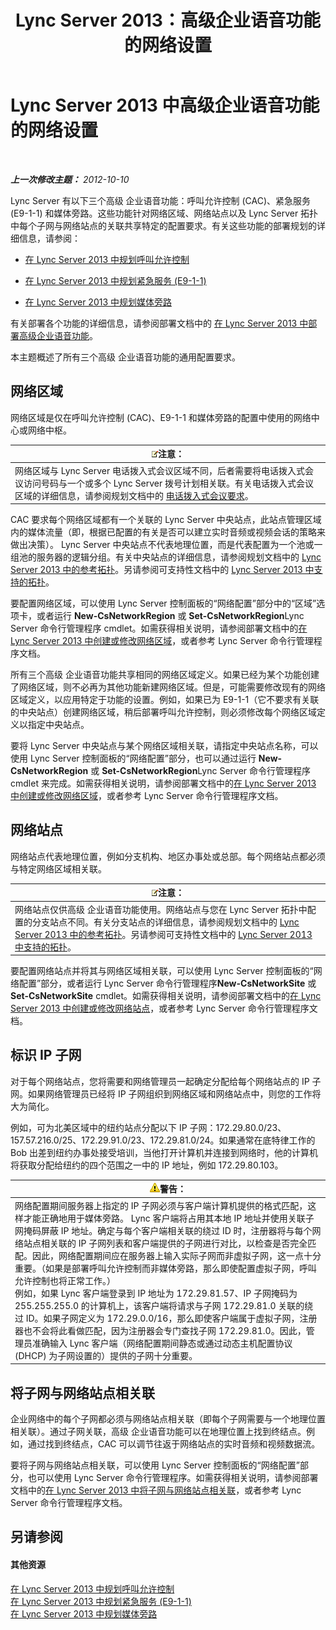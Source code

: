 ﻿---
title: Lync Server 2013：高级企业语音功能的网络设置
TOCTitle: 高级企业语音功能的网络设置
ms:assetid: 7f6de9e4-c8a4-44e4-8d14-21fe8c45283a
ms:mtpsurl: https://technet.microsoft.com/zh-cn/library/Gg398637(v=OCS.15)
ms:contentKeyID: 49313392
ms.date: 05/19/2016
mtps_version: v=OCS.15
ms.translationtype: HT
---

# Lync Server 2013 中高级企业语音功能的网络设置

 

_**上一次修改主题：** 2012-10-10_

Lync Server 有以下三个高级 企业语音功能：呼叫允许控制 (CAC)、紧急服务 (E9-1-1) 和媒体旁路。这些功能针对网络区域、网络站点以及 Lync Server 拓扑中每个子网与网络站点的关联共享特定的配置要求。有关这些功能的部署规划的详细信息，请参阅：

  - [在 Lync Server 2013 中规划呼叫允许控制](lync-server-2013-planning-for-call-admission-control.md)

  - [在 Lync Server 2013 中规划紧急服务 (E9-1-1)](lync-server-2013-planning-for-emergency-services-e9-1-1.md)

  - [在 Lync Server 2013 中规划媒体旁路](lync-server-2013-planning-for-media-bypass.md)

有关部署各个功能的详细信息，请参阅部署文档中的 [在 Lync Server 2013 中部署高级企业语音功能](lync-server-2013-deploying-advanced-enterprise-voice-features.md)。

本主题概述了所有三个高级 企业语音功能的通用配置要求。

## 网络区域

网络区域是仅在呼叫允许控制 (CAC)、E9-1-1 和媒体旁路的配置中使用的网络中心或网络中枢。

<table>
<thead>
<tr class="header">
<th><img src="images/Dn783119.note(OCS.15).gif" title="note" alt="note" />注意：</th>
</tr>
</thead>
<tbody>
<tr class="odd">
<td>网络区域与 Lync Server 电话拨入式会议区域不同，后者需要将电话拨入式会议访问号码与一个或多个 Lync Server 拨号计划相关联。有关电话拨入式会议区域的详细信息，请参阅规划文档中的 <a href="lync-server-2013-dial-in-conferencing-requirements.md">电话拨入式会议要求</a>。</td>
</tr>
</tbody>
</table>


CAC 要求每个网络区域都有一个关联的 Lync Server 中央站点，此站点管理区域内的媒体流量（即，根据已配置的有关是否可以建立实时音频或视频会话的策略来做出决策）。 Lync Server 中央站点不代表地理位置，而是代表配置为一个池或一组池的服务器的逻辑分组。有关中央站点的详细信息，请参阅规划文档中的 [Lync Server 2013 中的参考拓扑](lync-server-2013-reference-topologies.md)。另请参阅可支持性文档中的 [Lync Server 2013 中支持的拓扑](lync-server-2013-supported-topologies.md)。

要配置网络区域，可以使用 Lync Server 控制面板的“网络配置”部分中的“区域”选项卡，或者运行 **New-CsNetworkRegion** 或 **Set-CsNetworkRegion**Lync Server 命令行管理程序 cmdlet。如需获得相关说明，请参阅部署文档中的[在 Lync Server 2013 中创建或修改网络区域](lync-server-2013-create-or-modify-a-network-region.md)，或者参考 Lync Server 命令行管理程序文档。

所有三个高级 企业语音功能共享相同的网络区域定义。如果已经为某个功能创建了网络区域，则不必再为其他功能新建网络区域。但是，可能需要修改现有的网络区域定义，以应用特定于功能的设置。例如，如果已为 E9-1-1（它不要求有关联的中央站点）创建网络区域，稍后部署呼叫允许控制，则必须修改每个网络区域定义以指定中央站点。

要将 Lync Server 中央站点与某个网络区域相关联，请指定中央站点名称，可以使用 Lync Server 控制面板的“网络配置”部分，也可以通过运行 **New-CsNetworkRegion** 或 **Set-CsNetworkRegion**Lync Server 命令行管理程序 cmdlet 来完成。如需获得相关说明，请参阅部署文档中的[在 Lync Server 2013 中创建或修改网络区域](lync-server-2013-create-or-modify-a-network-region.md)，或者参考 Lync Server 命令行管理程序文档。

## 网络站点

网络站点代表地理位置，例如分支机构、地区办事处或总部。每个网络站点都必须与特定网络区域相关联。

<table>
<thead>
<tr class="header">
<th><img src="images/Dn783119.note(OCS.15).gif" title="note" alt="note" />注意：</th>
</tr>
</thead>
<tbody>
<tr class="odd">
<td>网络站点仅供高级 企业语音功能使用。网络站点与您在 Lync Server 拓扑中配置的分支站点不同。有关分支站点的详细信息，请参阅规划文档中的 <a href="lync-server-2013-reference-topologies.md">Lync Server 2013 中的参考拓扑</a>。另请参阅可支持性文档中的 <a href="lync-server-2013-supported-topologies.md">Lync Server 2013 中支持的拓扑</a>。</td>
</tr>
</tbody>
</table>


要配置网络站点并将其与网络区域相关联，可以使用 Lync Server 控制面板的“网络配置”部分，或者运行 Lync Server 命令行管理程序**New-CsNetworkSite** 或 **Set-CsNetworkSite** cmdlet。如需获得相关说明，请参阅部署文档中的[在 Lync Server 2013 中创建或修改网络站点](lync-server-2013-create-or-modify-a-network-site.md)，或者参考 Lync Server 命令行管理程序文档。

## 标识 IP 子网

对于每个网络站点，您将需要和网络管理员一起确定分配给每个网络站点的 IP 子网。如果网络管理员已经将 IP 子网组织到网络区域和网络站点中，则您的工作将大为简化。

例如，可为北美区域中的纽约站点分配以下 IP 子网：172.29.80.0/23、157.57.216.0/25、172.29.91.0/23、172.29.81.0/24。如果通常在底特律工作的 Bob 出差到纽约办事处接受培训，当他打开计算机并连接到网络时，他的计算机将获取分配给纽约的四个范围之一中的 IP 地址，例如 172.29.80.103。

<table>
<thead>
<tr class="header">
<th><img src="images/JJ656815.warning(OCS.15).gif" title="warning" alt="warning" />警告：</th>
</tr>
</thead>
<tbody>
<tr class="odd">
<td>网络配置期间服务器上指定的 IP 子网必须与客户端计算机提供的格式匹配，这样才能正确地用于媒体旁路。 Lync 客户端将占用其本地 IP 地址并使用关联子网掩码屏蔽 IP 地址。确定与每个客户端相关联的绕过 ID 时，注册器将与每个网络站点相关联的 IP 子网列表和客户端提供的子网进行对比，以检查是否完全匹配。因此，网络配置期间应在服务器上输入实际子网而非虚拟子网，这一点十分重要。（如果是部署呼叫允许控制而非媒体旁路，那么即使配置虚拟子网，呼叫允许控制也将正常工作。）<br />
例如，如果 Lync 客户端登录到 IP 地址为 172.29.81.57、IP 子网掩码为 255.255.255.0 的计算机上，该客户端将请求与子网 172.29.81.0 关联的绕过 ID。如果子网定义为 172.29.0.0/16，那么即使客户端属于虚拟子网，注册器也不会将此看做匹配，因为注册器会专门查找子网 172.29.81.0。因此，管理员准确输入 Lync 客户端（网络配置期间静态或通过动态主机配置协议 (DHCP) 为子网设置的）提供的子网十分重要。</td>
</tr>
</tbody>
</table>


## 将子网与网络站点相关联

企业网络中的每个子网都必须与网络站点相关联（即每个子网需要与一个地理位置相关联）。通过子网关联，高级 企业语音功能可以在地理位置上找到终结点。例如，通过找到终结点，CAC 可以调节往返于网络站点的实时音频和视频数据流。

要将子网与网络站点相关联，可以使用 Lync Server 控制面板的“网络配置”部分，也可以使用 Lync Server 命令行管理程序。如需获得相关说明，请参阅部署文档中的[在 Lync Server 2013 中将子网与网络站点相关联](lync-server-2013-associate-a-subnet-with-a-network-site.md)，或者参考 Lync Server 命令行管理程序文档。

## 另请参阅

#### 其他资源

[在 Lync Server 2013 中规划呼叫允许控制](lync-server-2013-planning-for-call-admission-control.md)  
[在 Lync Server 2013 中规划紧急服务 (E9-1-1)](lync-server-2013-planning-for-emergency-services-e9-1-1.md)  
[在 Lync Server 2013 中规划媒体旁路](lync-server-2013-planning-for-media-bypass.md)

